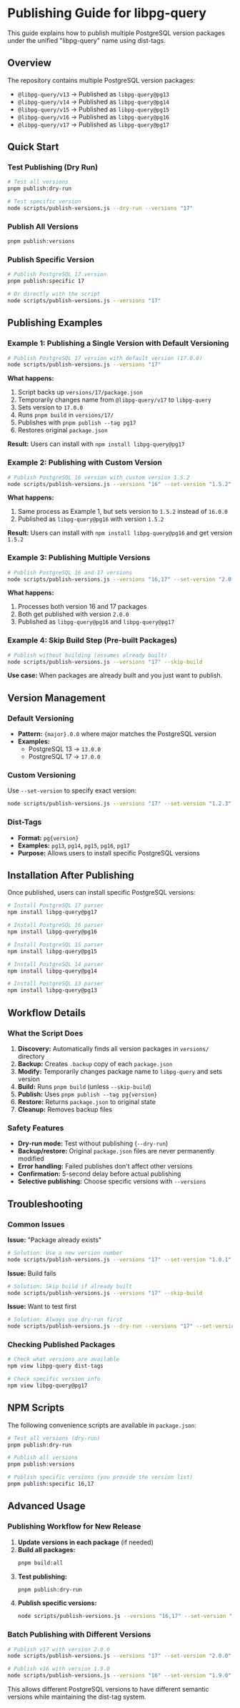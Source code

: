 # Publishing Guide for libpg-query

This guide explains how to publish multiple PostgreSQL version packages under the unified "libpg-query" name using dist-tags.

## Overview

The repository contains multiple PostgreSQL version packages:
- `@libpg-query/v13` → Published as `libpg-query@pg13`
- `@libpg-query/v14` → Published as `libpg-query@pg14`
- `@libpg-query/v15` → Published as `libpg-query@pg15`
- `@libpg-query/v16` → Published as `libpg-query@pg16`
- `@libpg-query/v17` → Published as `libpg-query@pg17`

## Quick Start

### Test Publishing (Dry Run)
```bash
# Test all versions
pnpm publish:dry-run

# Test specific version
node scripts/publish-versions.js --dry-run --versions "17"
```

### Publish All Versions
```bash
pnpm publish:versions
```

### Publish Specific Version
```bash
# Publish PostgreSQL 17 version
pnpm publish:specific 17

# Or directly with the script
node scripts/publish-versions.js --versions "17"
```

## Publishing Examples

### Example 1: Publishing a Single Version with Default Versioning
```bash
# Publish PostgreSQL 17 version with default version (17.0.0)
node scripts/publish-versions.js --versions "17"
```

**What happens:**
1. Script backs up `versions/17/package.json`
2. Temporarily changes name from `@libpg-query/v17` to `libpg-query`
3. Sets version to `17.0.0`
4. Runs `pnpm build` in `versions/17/`
5. Publishes with `pnpm publish --tag pg17`
6. Restores original `package.json`

**Result:** Users can install with `npm install libpg-query@pg17`

### Example 2: Publishing with Custom Version
```bash
# Publish PostgreSQL 16 version with custom version 1.5.2
node scripts/publish-versions.js --versions "16" --set-version "1.5.2"
```

**What happens:**
1. Same process as Example 1, but sets version to `1.5.2` instead of `16.0.0`
2. Published as `libpg-query@pg16` with version `1.5.2`

**Result:** Users can install with `npm install libpg-query@pg16` and get version `1.5.2`

### Example 3: Publishing Multiple Versions
```bash
# Publish PostgreSQL 16 and 17 versions
node scripts/publish-versions.js --versions "16,17" --set-version "2.0.0"
```

**What happens:**
1. Processes both version 16 and 17 packages
2. Both get published with version `2.0.0`
3. Published as `libpg-query@pg16` and `libpg-query@pg17`

### Example 4: Skip Build Step (Pre-built Packages)
```bash
# Publish without building (assumes already built)
node scripts/publish-versions.js --versions "17" --skip-build
```

**Use case:** When packages are already built and you just want to publish.

## Version Management

### Default Versioning
- **Pattern:** `{major}.0.0` where major matches the PostgreSQL version
- **Examples:** 
  - PostgreSQL 13 → `13.0.0`
  - PostgreSQL 17 → `17.0.0`

### Custom Versioning
Use `--set-version` to specify exact version:
```bash
node scripts/publish-versions.js --versions "17" --set-version "1.2.3"
```

### Dist-Tags
- **Format:** `pg{version}`
- **Examples:** `pg13`, `pg14`, `pg15`, `pg16`, `pg17`
- **Purpose:** Allows users to install specific PostgreSQL versions

## Installation After Publishing

Once published, users can install specific PostgreSQL versions:

```bash
# Install PostgreSQL 17 parser
npm install libpg-query@pg17

# Install PostgreSQL 16 parser  
npm install libpg-query@pg16

# Install PostgreSQL 15 parser
npm install libpg-query@pg15

# Install PostgreSQL 14 parser
npm install libpg-query@pg14

# Install PostgreSQL 13 parser
npm install libpg-query@pg13
```

## Workflow Details

### What the Script Does

1. **Discovery:** Automatically finds all version packages in `versions/` directory
2. **Backup:** Creates `.backup` copy of each `package.json`
3. **Modify:** Temporarily changes package name to `libpg-query` and sets version
4. **Build:** Runs `pnpm build` (unless `--skip-build`)
5. **Publish:** Uses `pnpm publish --tag pg{version}`
6. **Restore:** Returns `package.json` to original state
7. **Cleanup:** Removes backup files

### Safety Features

- **Dry-run mode:** Test without publishing (`--dry-run`)
- **Backup/restore:** Original `package.json` files are never permanently modified
- **Error handling:** Failed publishes don't affect other versions
- **Confirmation:** 5-second delay before actual publishing
- **Selective publishing:** Choose specific versions with `--versions`

## Troubleshooting

### Common Issues

**Issue:** "Package already exists"
```bash
# Solution: Use a new version number
node scripts/publish-versions.js --versions "17" --set-version "1.0.1"
```

**Issue:** Build fails
```bash
# Solution: Skip build if already built
node scripts/publish-versions.js --versions "17" --skip-build
```

**Issue:** Want to test first
```bash
# Solution: Always use dry-run first
node scripts/publish-versions.js --dry-run --versions "17" --set-version "1.0.1"
```

### Checking Published Packages

```bash
# Check what versions are available
npm view libpg-query dist-tags

# Check specific version info
npm view libpg-query@pg17
```

## NPM Scripts

The following convenience scripts are available in `package.json`:

```bash
# Test all versions (dry-run)
pnpm publish:dry-run

# Publish all versions  
pnpm publish:versions

# Publish specific versions (you provide the version list)
pnpm publish:specific 16,17
```

## Advanced Usage

### Publishing Workflow for New Release

1. **Update versions in each package** (if needed)
2. **Build all packages:**
   ```bash
   pnpm build:all
   ```
3. **Test publishing:**
   ```bash
   pnpm publish:dry-run
   ```
4. **Publish specific versions:**
   ```bash
   node scripts/publish-versions.js --versions "16,17" --set-version "1.1.0"
   ```

### Batch Publishing with Different Versions

```bash
# Publish v17 with version 2.0.0
node scripts/publish-versions.js --versions "17" --set-version "2.0.0"

# Publish v16 with version 1.9.0  
node scripts/publish-versions.js --versions "16" --set-version "1.9.0"
```

This allows different PostgreSQL versions to have different semantic versions while maintaining the dist-tag system.
